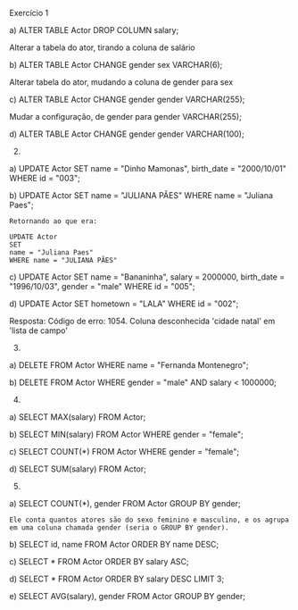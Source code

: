 Exercício 1

a) ALTER TABLE Actor DROP COLUMN salary;

Alterar a tabela do ator, tirando a coluna de salário

b) ALTER TABLE Actor CHANGE gender sex VARCHAR(6);

Alterar tabela do ator, mudando a coluna de gender para sex

c) ALTER TABLE Actor CHANGE gender gender VARCHAR(255);

Mudar a configuração, de gender para gender VARCHAR(255);

d) ALTER TABLE Actor CHANGE gender gender VARCHAR(100);

2)

a)  UPDATE Actor
    SET 
    name = "Dinho Mamonas",
    birth_date = "2000/10/01"
    WHERE id = "003";


b)  UPDATE Actor
    SET
    name = "JULIANA PÃES"
    WHERE name = "Juliana Paes";

    Retornando ao que era:

    UPDATE Actor
    SET
    name = "Juliana Paes"
    WHERE name = "JULIANA PÃES"


c)  UPDATE Actor 
    SET
    name = "Bananinha", 
    salary = 2000000,
    birth_date = "1996/10/03",
    gender = "male"
    WHERE
    id = "005";

d)  UPDATE Actor
    SET 
    hometown = "LALA"
    WHERE
    id = "002";

  Resposta: Código de erro: 1054. Coluna desconhecida 'cidade natal' em 'lista de campo'


3)

a) DELETE FROM Actor WHERE name = "Fernanda Montenegro";

b)  DELETE 
    FROM Actor
    WHERE
    gender = "male"
    AND
    salary < 1000000;

4)

a) SELECT MAX(salary) FROM Actor;

b) SELECT MIN(salary) FROM Actor WHERE gender = "female";

c) SELECT COUNT(*) FROM Actor WHERE gender = "female";

d) SELECT SUM(salary) FROM Actor;



5)

a)  SELECT COUNT(*), gender
    FROM Actor
    GROUP BY gender;

    Ele conta quantos atores são do sexo feminino e masculino, e os agrupa em uma coluna chamada gender (seria o GROUP BY gender).

b)  SELECT id, name FROM Actor
    ORDER 
    BY name DESC;

c) SELECT * FROM Actor ORDER BY salary ASC; 


d) SELECT * FROM Actor ORDER BY salary DESC LIMIT 3;


e)  SELECT AVG(salary), gender FROM Actor 
    GROUP BY gender;

    